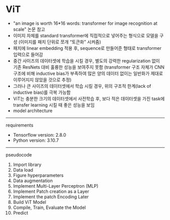 # ViT

- "an image is worth 16*16 words: transformer for image recognition at scale" 논문 참고
-	이미지 자체를 standard transformer에 직접적으로 넣어주는 형식으로 모델을 구성
(이미지를 패치 단위로 쪼개 “토큰화” 시켜줌)
-	패치에 linear embedding 적용 후, sequence로 만들어준 형태로 transformer 입력으로 들어감
-	중간 사이즈의 데이터셋에 학습을 시킬 경우, 별도의 강력한 regularization 없이 기존 ResNets 대비 훌륭한 성능을 보여주지 못함
(transformer 구조 자체가 CNN 구조에 비해 inductive bias가 부족하여 많은 양의 데이터 없이는 일반화가 제대로 이루어지지 않았을 것으로 추정)
-	그러나 큰 사이즈의 데이터셋에서 학습 시킬 경우, 위의 구조적 한계(lack of inductive bias)를 극복 가능함
-	ViT는 충분한 크기의 데이터셋에서 사전학습 후, 보다 적은 데이터셋을 가진 task에 transfer learning 시킬 때 좋은 성능을 보임
- model architecture


---

requirements

- Tensorflow version: 2.8.0
- Python version: 3.10.7

---

pseudocode

1. Import library
2. Data load
3. Figure hyperparameters
4. Data augmentation
5. Implement Multi-Layer Perceptron (MLP)
6. Implement Patch creation as a Layer
7. Implement the patch Encoding Later
8. Build ViT Model
9. Compile, Train, Evaluate the Model
10. Predict

